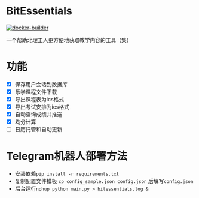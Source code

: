 # BitEssentials

[![docker-builder](https://github.com/emonq/BitEssentials/actions/workflows/docker-builder.yml/badge.svg)](https://github.com/emonq/BitEssentials/actions/workflows/docker-builder.yml)

一个帮助北理工人更方便地获取教学内容的工具（集）

# 功能

- [x] 保存用户会话到数据库
- [x] 乐学课程文件下载
- [x] 导出课程表为ics格式
- [x] 导出考试安排为ics格式
- [x] 自动查询成绩并推送
- [x] 均分计算
- [ ] 日历托管和自动更新

# Telegram机器人部署方法

- 安装依赖`pip install -r requirements.txt`
- 复制配置文件模板 `cp config_sample.json config.json` 后填写`config.json`
- 后台运行`nohup python main.py > bitessentials.log &`
